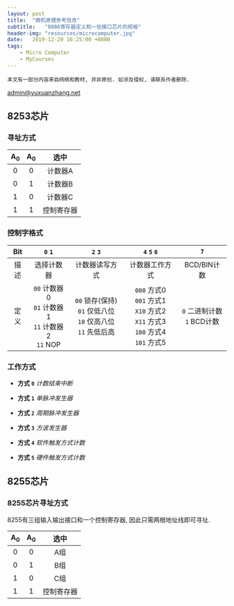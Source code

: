 ```yaml
---
layout: post
title:  "微机原理参考信息"
subtitle:   "8086寄存器定义和一些接口芯片的规格"
header-img: "resources/microcomputer.jpg"
date:   2019-12-20 16:25:00 +0800
tags:
    - Micro Computer
    - MyCourses
---
```


`本文有一部分内容来自网络和教材, 并非原创. 如涉及侵权, 请联系作者删除.`

<admin@yuxuanzhang.net>

## 8253芯片

### 寻址方式

| A<sub>0</sub> | A<sub>0</sub> | 选中 |
|  :---:  |  :---:  |  :---:  |
| 0 | 0 | 计数器A |
| 0 | 1 | 计数器B |
| 1 | 0 | 计数器C |
| 1 | 1 | 控制寄存器 |

### 控制字格式

| Bit |`0` `1`|`2` `3`|`4` `5` `6`|`7`|
| :---: | :---: | :---: | :---: | :---: |
|描述|选择计数器|计数器读写方式|计数器工作方式|BCD/BIN计数|
|定义|`00` 计数器0<br>`01` 计数器1<br>`11` 计数器2<br>`11` NOP|`00` 锁存(保持)<br>`01` 仅低八位<br>`10` 仅高八位<br>`11` 先低后高|`000` 方式0<br>`001` 方式1<br>`X10` 方式2<br>`X11` 方式3<br>`100` 方式4<br>`101` 方式5|`0` 二进制计数<br>`1` BCD计数|

### 工作方式

+ **方式 `0`** _计数结束中断_

+ **方式 `1`** _单脉冲发生器_

+ **方式 `2`** _周期脉冲发生器_

+ **方式 `3`** _方波发生器_

+ **方式 `4`** _软件触发方式计数_

+ **方式 `5`** _硬件触发方式计数_

## 8255芯片

### 8255芯片寻址方式

8255有三组输入输出接口和一个控制寄存器, 因此只需两根地址线即可寻址.

| A<sub>0</sub> | A<sub>0</sub> | 选中 |
|  :---:  |  :---:  |  :---:  |
| 0 | 0 | A组 |
| 0 | 1 | B组 |
| 1 | 0 | C组 |
| 1 | 1 | 控制寄存器 |

